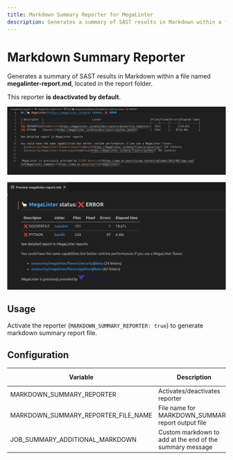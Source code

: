 ```yaml
---
title: Markdown Summary Reporter for MegaLinter
description: Generates a summary of SAST results in Markdown within a file named 'megalinter-report.md', located in the report folder.
---
```


# Markdown Summary Reporter

Generates a summary of SAST results in Markdown within a file named **megalinter-report.md**, located in the report folder.

This reporter **is deactivated by default**.

![Screenshot](../assets/images/MarkdownSummaryReporter_1.png)

![Screenshot](../assets/images/MarkdownSummaryReporter_2.png)

## Usage

Activate the reporter (`MARKDOWN_SUMMARY_REPORTER: true`) to generate markdown summary report file.

## Configuration

| Variable                            | Description                                       | Default value          |
|-------------------------------------|---------------------------------------------------|------------------------|
| MARKDOWN_SUMMARY_REPORTER           | Activates/deactivates reporter                    | `false`                |
| MARKDOWN_SUMMARY_REPORTER_FILE_NAME | File name for MARKDOWN_SUMMARY report output file | `megalinter-report.md` |
| JOB_SUMMARY_ADDITIONAL_MARKDOWN              | Custom markdown to add at the end of the summary message                                     | <!-- -->      |